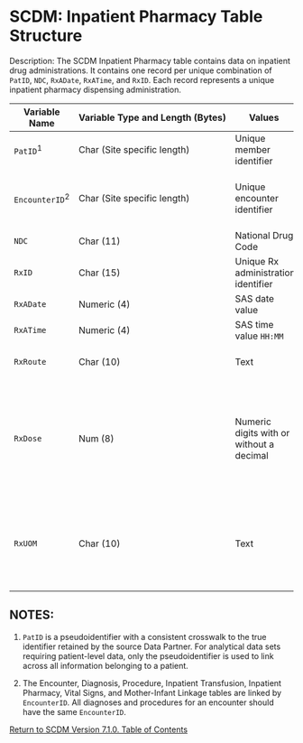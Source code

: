 # SCDM: Inpatient Pharmacy Table Structure

Description: The SCDM Inpatient Pharmacy table contains data on inpatient drug administrations. It contains one record per unique combination of `PatID`, `NDC`, `RxADate`, `RxATime`, and `RxID`. Each record represents a unique inpatient pharmacy dispensing administration.

| Variable Name | Variable Type and Length (Bytes) | Values | Definition / Comments / Guideline | Example |
|---|---|---|---|---|
| `PatID`<sup>1</sup> | Char (Site specific length) | Unique member identifier | Arbitrary person-level identifier. Used to link across tables. | `123456789012345` |
| `EncounterID`<sup>2</sup> | Char (Site specific length) | Unique encounter identifier | Arbitrary encounter-level identifier. Used to link across the Encounter, Diagnosis, Procedure, Vital Signs, Inpatient Pharmacy, & Inpatient Transfusion tables. | `123456789012345_12242005_99218766_IP` |
| `NDC` | Char (11) | National Drug Code | Please expunge any place holders (e.g., '\-' or extra digit) | `12345678910` |
| `RxID` | Char (15) | Unique Rx administration identifier | Useful to map back to source data | |
| `RxADate` | Numeric (4) | SAS date value | Rx Administration date | `12/1/2005` |
| `RxATime` | Numeric (4) | SAS time value `HH:MM` | Rx Administration time | `20:56` |
| `RxRoute` | Char (10) | Text | Actual / administered route. Standard list of allowable values under development. | `IV` |
| `RxDose` | Num (8) | Numeric digits with or without a decimal | Actual / administered dose. Intended to be analyzed in conjunction with the `RxUOM` (unit of measure) field and product strength data associated with the NDC (available from drug databases). Format captures maximum # of whole and decimal digits allowed by software technology for numeric data. | `100` |
| `RxUOM` | Char (10) | Text | Actual / administered unit of measure. Intended to be analyzed in conjunction with the `RxDose` field and product strength data associated with the NDC (available from drug databases). Standard list of allowable values under development. | `ML` |

## NOTES:

1. `PatID` is a pseudoidentifier with a consistent crosswalk to the true identifier retained by the source Data Partner. For analytical data sets requiring patient-level data, only the pseudoidentifier is used to link across all information belonging to a patient.

2. The Encounter, Diagnosis, Procedure, Inpatient Transfusion, Inpatient Pharmacy, Vital Signs, and Mother-Infant Linkage tables are linked by `EncounterID`. All diagnoses and procedures for an encounter should have the same `EncounterID`.

[Return to SCDM Version 7.1.0. Table of Contents](atoc_scdm.md) 
